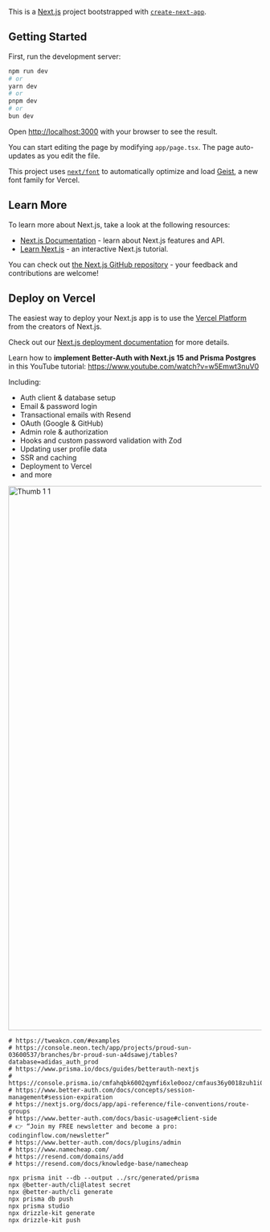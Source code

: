 This is a [Next.js](https://nextjs.org) project bootstrapped with [`create-next-app`](https://nextjs.org/docs/app/api-reference/cli/create-next-app).

## Getting Started

First, run the development server:

```bash
npm run dev
# or
yarn dev
# or
pnpm dev
# or
bun dev
```

Open [http://localhost:3000](http://localhost:3000) with your browser to see the result.

You can start editing the page by modifying `app/page.tsx`. The page auto-updates as you edit the file.

This project uses [`next/font`](https://nextjs.org/docs/app/building-your-application/optimizing/fonts) to automatically optimize and load [Geist](https://vercel.com/font), a new font family for Vercel.

## Learn More

To learn more about Next.js, take a look at the following resources:

- [Next.js Documentation](https://nextjs.org/docs) - learn about Next.js features and API.
- [Learn Next.js](https://nextjs.org/learn) - an interactive Next.js tutorial.

You can check out [the Next.js GitHub repository](https://github.com/vercel/next.js) - your feedback and contributions are welcome!

## Deploy on Vercel

The easiest way to deploy your Next.js app is to use the [Vercel Platform](https://vercel.com/new?utm_medium=default-template&filter=next.js&utm_source=create-next-app&utm_campaign=create-next-app-readme) from the creators of Next.js.

Check out our [Next.js deployment documentation](https://nextjs.org/docs/app/building-your-application/deploying) for more details.

Learn how to **implement Better-Auth with Next.js 15 and Prisma Postgres** in this YouTube tutorial: https://www.youtube.com/watch?v=w5Emwt3nuV0

Including:

- Auth client & database setup
- Email & password login
- Transactional emails with Resend
- OAuth (Google & GitHub)
- Admin role & authorization
- Hooks and custom password validation with Zod
- Updating user profile data
- SSR and caching
- Deployment to Vercel
- and more

<img width="1920" height="1080" alt="Thumb 1 1" src="https://github.com/user-attachments/assets/439a0b95-1927-4d98-a0be-1c36aa0b91f4" />

```
# https://tweakcn.com/#examples
# https://console.neon.tech/app/projects/proud-sun-03600537/branches/br-proud-sun-a4dsawej/tables?database=adidas_auth_prod
# https://www.prisma.io/docs/guides/betterauth-nextjs
# https://console.prisma.io/cmfahqbk6002qymfi6xle0ooz/cmfaus36y0018zuh1i0b614yq/cmfaus36y0019zuh124p6oix4/studio
# https://www.better-auth.com/docs/concepts/session-management#session-expiration
# https://nextjs.org/docs/app/api-reference/file-conventions/route-groups
# https://www.better-auth.com/docs/basic-usage#client-side
# 👉 “Join my FREE newsletter and become a pro: codinginflow.com/newsletter”
# https://www.better-auth.com/docs/plugins/admin
# https://www.namecheap.com/
# https://resend.com/domains/add
# https://resend.com/docs/knowledge-base/namecheap
```

```
npx prisma init --db --output ../src/generated/prisma
npx @better-auth/cli@latest secret
npx @better-auth/cli generate
npx prisma db push
npx prisma studio
npx drizzle-kit generate
npx drizzle-kit push
```
